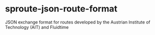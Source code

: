 # sproute-json-route-format
JSON exchange format for routes developed by the Austrian Institute of Technology (AIT) and Fluidtime
